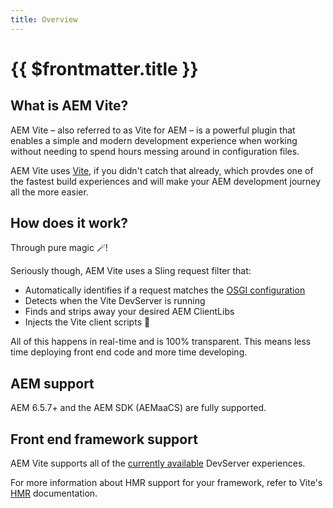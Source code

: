 ```yaml
---
title: Overview
---
```


# {{ $frontmatter.title }}

## What is AEM Vite?

AEM Vite – also referred to as Vite for AEM – is a powerful plugin that enables a simple and modern development experience when working without needing to spend hours messing around in configuration files.

AEM Vite uses [Vite](https://vitejs.dev), if you didn't catch that already, which provdes one of the fastest build experiences and will make your AEM development journey all the more easier.

## How does it work?

Through pure magic 🪄!

Seriously though, AEM Vite uses a Sling request filter that:

- Automatically identifies if a request matches the [OSGI configuration](./backend/configuration/)
- Detects when the Vite DevServer is running
- Finds and strips away your desired AEM ClientLibs
- Injects the Vite client scripts 💯

All of this happens in real-time and is 100% transparent. This means less time deploying front end code and more time developing.

## AEM support

AEM 6.5.7+ and the AEM SDK (AEMaaCS) are fully supported.

## Front end framework support

AEM Vite supports all of the [currently available](https://vitejs.dev/guide/backend-integration.html) DevServer experiences.

For more information about HMR support for your framework, refer to Vite's [HMR](https://vitejs.dev/guide/features.html#hot-module-replacement) documentation.

